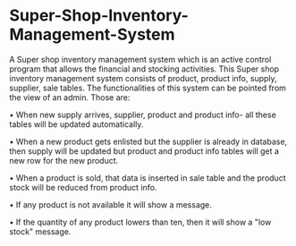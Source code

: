 # Super-Shop-Inventory-Management-System
A Super shop inventory management system which is an active control program that allows the financial and stocking activities.
This Super shop inventory management system consists of product, product info, supply, supplier, sale tables.
The functionalities of this system can be pointed from the view of an admin.
Those are:

•	When new supply arrives, supplier, product and product info- all these tables will be updated automatically.

•	When a new product gets enlisted but the supplier is already in database, then supply will be updated but product and product info tables will get a new row for the new product.

•	When a product is sold, that data is inserted in sale table and the product stock will be reduced from product info.

•	If any product is not available it will show a message.

•	If the quantity of any product lowers than ten, then it will show a "low stock" message.
